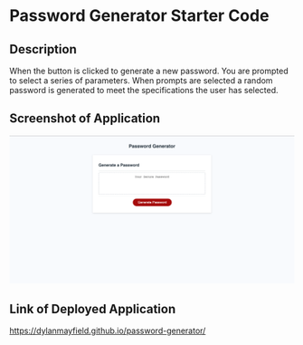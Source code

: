 # Password Generator Starter Code

## Description

When the button is clicked to generate a new password. You are prompted to select a series of parameters. When prompts are selected a random password is generated to meet the specifications the user has selected.

## Screenshot of Application

![password-generator-screenshot](<images/password-generator screenshot .png>)

## Link of Deployed Application

https://dylanmayfield.github.io/password-generator/

